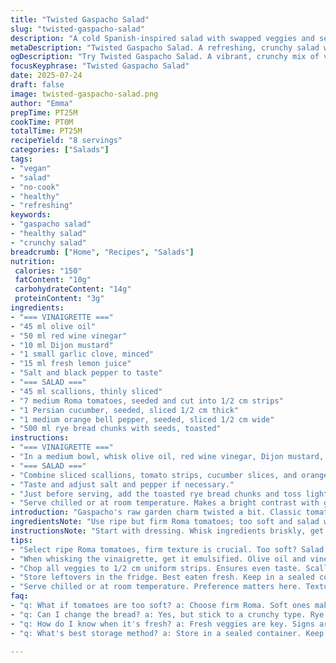 ```yaml
---
title: "Twisted Gaspacho Salad"
slug: "twisted-gaspacho-salad"
description: "A cold Spanish-inspired salad with swapped veggies and seeds. Olive oil vinaigrette with less mustard, a hint of citrus. Bread toasted, replaced with seeded rye chunks. Fresh, bright, with a crunch, vegan, no nuts or dairy. Prep about 25 minutes, no cooking needed. Serves 7 to 9 portions. Great as a light starter or side. Roughly chopped ingredients, layered textures. A splash of lemon juice added to vinaigrette for tang. Onion replaced with scallions. Crunch from rye bread seeds instead of regular bread. Refreshing and vibrant colors."
metaDescription: "Twisted Gaspacho Salad. A refreshing, crunchy salad with vibrant veggies. Perfect as a light side or starter. Vegan and easy to prepare."
ogDescription: "Try Twisted Gaspacho Salad. A vibrant, crunchy mix of veggies tossed in olive oil vinaigrette. Perfect starter or side dish."
focusKeyphrase: "Twisted Gaspacho Salad"
date: 2025-07-24
draft: false
image: twisted-gaspacho-salad.png
author: "Emma"
prepTime: PT25M
cookTime: PT0M
totalTime: PT25M
recipeYield: "8 servings"
categories: ["Salads"]
tags:
- "vegan"
- "salad"
- "no-cook"
- "healthy"
- "refreshing"
keywords:
- "gaspacho salad"
- "healthy salad"
- "crunchy salad"
breadcrumb: ["Home", "Recipes", "Salads"]
nutrition: 
 calories: "150"
 fatContent: "10g"
 carbohydrateContent: "14g"
 proteinContent: "3g"
ingredients:
- "=== VINAIGRETTE ==="
- "45 ml olive oil"
- "50 ml red wine vinegar"
- "10 ml Dijon mustard"
- "1 small garlic clove, minced"
- "15 ml fresh lemon juice"
- "Salt and black pepper to taste"
- "=== SALAD ==="
- "45 ml scallions, thinly sliced"
- "7 medium Roma tomatoes, seeded and cut into 1/2 cm strips"
- "1 Persian cucumber, seeded, sliced 1/2 cm thick"
- "1 medium orange bell pepper, seeded, sliced 1/2 cm wide"
- "500 ml rye bread chunks with seeds, toasted"
instructions:
- "=== VINAIGRETTE ==="
- "In a medium bowl, whisk olive oil, red wine vinegar, Dijon mustard, minced garlic and lemon juice together vigorously. Season with salt and pepper."
- "=== SALAD ==="
- "Combine sliced scallions, tomato strips, cucumber slices, and orange bell pepper strips in a large mixing bowl. Pour vinaigrette over the veggies, toss gently to coat."
- "Taste and adjust salt and pepper if necessary."
- "Just before serving, add the toasted rye bread chunks and toss lightly to mix but not soggify bread."
- "Serve chilled or at room temperature. Makes a bright contrast with grilled proteins."
introduction: "Gaspacho's raw garden charm twisted a bit. Classic tomatoes swapped for smaller Romas, more flavor punch per bite. Cucumber skinned down to Persian size for crunchy sweetness. Orange bell peppers swapped in for yellow, bright pop of color. Scallions stand in for onions, lighter sharpness on the tongue. Rye bread with seeds replaces plain bread, toasted loud for texture that sticks but doesn't drown the salad. Vinaigrette thicker on oil side, less mustard, splash of lemon for zing. Garlic tamed down to one small clove, keeps it sharp but not overwhelming. No cooking, just assembly, chopping, whisking. Crunch meets juiciness, cool meets bright. Salad waits in the fridge just a few minutes before bread joins the party. Serve soon to keep textures alive. Red wine vinegar's tang lifts and blends with lemon's brightness, a contrast to the mellow oil. Textures contrast; soft tomatoes, crisp cucumber, crunchy pepper, chewy toast. A fresh, vegan salad twist. East meets west. Summer on a plate."
ingredientsNote: "Use ripe but firm Roma tomatoes; too soft and salad will get mushy fast. Persian cucumbers are thin-skinned, less bitter than English cucumbers, better raw. Orange bell pepper adds sweet pepper flavor but changes color slightly from original yellow. Scallions slice thinner and mix more subtly than raw onion slices, less bite but flavor intact. Toast rye bread chunks evenly until golden with seed crunch showing but not burnt. Let cool before mixing in to keep crunch. Olive oil measured slightly less than originally to prevent salad soaking the bread too fast. Dijon mustard cut back, lemon juice added to brighten vinaigrette without overwhelming with mustard's sharpness. Garlic minced fine, not shredded, releases flavor without big chunks. Salt and pepper added at end, balance carefully after tossing. Bread added at last minute to keep from sogging. All ingredients fresh and raw except toast, no cooking necessary so prep fast."
instructionsNote: "Start with dressing. Whisk ingredients briskly, get oil and vinegar fully emulsified with mustard and lemon juice. Season at end; vinaigrette can be tart, add salt gradually. Chop veggies into uniform 1/2 cm strips/slices to ensure even tasting bites. Combine veggies first and toss with vinaigrette. Taste for seasoning before adding bread. Rye bread toasted with seeds adds texture and nutty flavor, toss gently after just before serving. Avoid adding bread too early or it will dissolve and lose crunch. Serve chilled or room temp depending on preference. Keeps fridge fresh for short while; best eaten same day. Simple method but timing crucial for texture contrasts. No cooking, no blending, just prep and assemble. Rustic but thoughtful layering of textures and flavors."
tips:
- "Select ripe Roma tomatoes, firm texture is crucial. Too soft? Salad too mushy. Avoid soggy bites. Fresh cucumbers help. Use thin-skinned Persian cucumbers, less bitter. They stay crunchy more. Golden rye bread chunks? Toast evenly. Not burnt though. Seed crunch is key to texture. Mix and toss gently. Don’t overdo it. Preserve the crunch."
- "When whisking the vinaigrette, get it emulsified. Olive oil and vinegar should blend well. Garlic should be minced fine. Releases flavor. But avoid big chunks. Adjust salt at the end. Important. Too salty? Hard to fix. A splash of lemon brightens flavor. Mustard? Not too much. Less is more."
- "Chop all veggies to 1/2 cm uniform strips. Ensures even taste. Scallions bring lighter flavor than raw onions. They mix better, less bite. Combine veggies, toss with vinaigrette. Test seasoning before adding bread. Makes a difference. Rye bread added last. Prevents sogginess. Cool bread is a must."
- "Store leftovers in the fridge. Best eaten fresh. Keep in a sealed container. No air, or it wilts. Separate bread if you can, adds crunch. Vinaigrette can stay separate too. To keep veggies crisp. Avoid mush. Best consumed same day."
- "Serve chilled or at room temperature. Preference matters here. Textures contrast nicely. Soft tomatoes, crunchy cucumbers. Bright peppers stand out. Visual appeal matters. Layered textures look inviting. A splash of lemon keeps vinaigrette lively. Don’t skip any steps. Keep it simple."
faq:
- "q: What if tomatoes are too soft? a: Choose firm Roma. Soft ones make it mushy. Not ideal for salads. One bite loses excitement."
- "q: Can I change the bread? a: Yes, but stick to a crunchy type. Rye adds flavor. Keep it toasted for texture. Avoid adding too soon."
- "q: How do I know when it's fresh? a: Fresh veggies are key. Signs are firmness and color. Avoid wilting."
- "q: What's best storage method? a: Store in a sealed container. Keep fridge fresh. Lasts short time. Toss bread separately for crunch."

---
```

